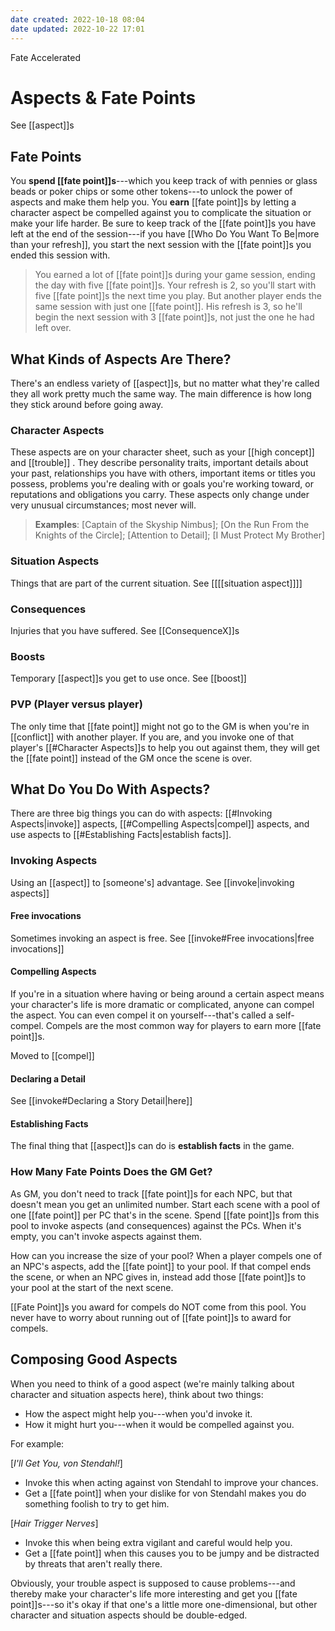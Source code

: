 ```yaml
---
date created: 2022-10-18 08:04
date updated: 2022-10-22 17:01
---
```


Fate Accelerated

# Aspects & Fate Points

See [[aspect]]s

## Fate Points

You **spend [[fate point]]s**---which you keep track of with pennies or glass beads or poker chips or some other tokens---to unlock the power of aspects and make them help you. You **earn** [[fate point]]s by letting a character aspect be compelled against you to complicate the situation or make your life harder. Be sure to keep track of the [[fate point]]s you have left at the end of the session---if you have [[Who Do You Want To Be|more than your refresh]], you start the next session with the [[fate point]]s you ended this session with.

> You earned a lot of [[fate point]]s during your game session, ending the day with five [[fate point]]s. Your refresh is 2, so you'll start with five [[fate point]]s the next time you play. But another player ends the same session with just one [[fate point]]. His refresh is 3, so he'll  begin the next session with 3 [[fate point]]s, not just the one he had  left over.

## What Kinds of Aspects Are There?

There's an endless variety of [[aspect]]s, but no matter what they're called they all work pretty much the same way. The main difference is how long they stick around before going away.

### Character Aspects

These aspects are on your character sheet, such as your [[high concept]]  and [[trouble]] .  They describe personality traits, important details about your past, relationships you have with others, important items or titles you possess, problems you're dealing with or goals you're working toward, or reputations and obligations you carry. These aspects only change under very unusual circumstances; most never will.

> **Examples**: [Captain of the Skyship Nimbus]; [On the Run From the Knights of the Circle]; [Attention to Detail]; [I Must Protect My Brother]

### Situation Aspects

Things that are part of the current situation. See [[[[situation aspect]]]]

### Consequences

Injuries that you have suffered. See [[ConsequenceX]]s

### Boosts

Temporary [[aspect]]s you get to use once.  See [[boost]]

### PVP (Player versus player)

The only time that [[fate point]] might not go to the GM is when you're in [[conflict]] with another player. If you are, and you invoke one of that player's [[#Character Aspects]]s to help you out against them, they will get the [[fate point]] instead of the GM once the scene is over.

## What Do You Do With Aspects?

There are three big things you can do with aspects: [[#Invoking Aspects|invoke]] aspects, [[#Compelling Aspects|compel]] aspects, and use aspects to [[#Establishing Facts|establish facts]].

### Invoking Aspects

Using an [[aspect]] to [someone's] advantage.  See [[invoke|invoking aspects]]

#### Free invocations

Sometimes invoking an aspect is free.  See [[invoke#Free invocations|free invocations]]

#### Compelling Aspects
If you're in a situation where having or being around a certain aspect means your character's life is more dramatic or complicated, anyone can compel the aspect. You can even compel it on yourself---that's called a self-compel. Compels are the most common way for players to earn more [[fate point]]s.

Moved to [[compel]]

#### Declaring a Detail

See [[invoke#Declaring a Story Detail|here]]

#### Establishing Facts

The final thing that [[aspect]]s can do is **establish facts** in the game. 

### How Many Fate Points Does the GM Get?

As GM, you don't need to track [[fate point]]s for each NPC, but that doesn't mean you get an unlimited number. Start each scene with a pool of one [[fate point]] per PC that's in the scene. Spend [[fate point]]s from this pool to invoke aspects (and consequences) against the PCs. When it's empty, you can't invoke aspects against them.

How can you increase the size of your pool? When a player compels one of an NPC's aspects, add the [[fate point]] to your pool. If that compel ends the scene, or when an NPC gives in, instead add those [[fate point]]s to your pool at the start of the next scene.

[[Fate Point]]s you award for compels do NOT come from this pool. You never have to worry about running out of [[fate point]]s to award for compels.

## Composing Good Aspects

When you need to think of a good aspect (we're mainly talking about character and situation aspects here), think about two things:

- How the aspect might help you---when you'd invoke it.
- How it might hurt you---when it would be compelled against you.

For example:

[_I'll Get You, von Stendahl!_]

- Invoke this when acting against von Stendahl to improve your   chances.
- Get a [[fate point]] when your dislike for von Stendahl makes you do something foolish to try to get him.

[_Hair Trigger Nerves_]

- Invoke this when being extra vigilant and careful would help you.
- Get a [[fate point]] when this causes you to be jumpy and be distracted   by threats that aren't really there.

Obviously, your trouble aspect is supposed to cause problems---and thereby make your character's life more interesting and get you [[fate point]]s---so it's okay if that one's a little more one-dimensional, but other character and situation aspects should be double-edged.

